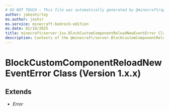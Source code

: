 ```yaml
---
# DO NOT TOUCH — This file was automatically generated by @minecraft/api-docs-generator, to report problems file an issue at https://github.com/Mojang/minecraft-scripting-libraries
author: jakeshirley
ms.author: jashir
ms.service: minecraft-bedrock-edition
ms.date: 02/10/2025
title: minecraft/server-1xx.BlockCustomComponentReloadNewEventError Class
description: Contents of the @minecraft/server.BlockCustomComponentReloadNewEventError class (Version 1.x.x).
---
```

# BlockCustomComponentReloadNewEventError Class (Version 1.x.x)

## Extends
- *Error*
